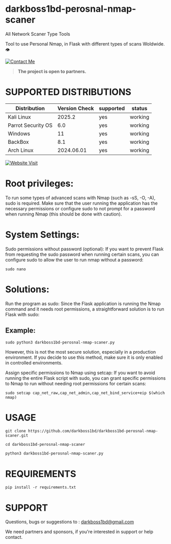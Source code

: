 # darkboss1bd-perosnal-nmap-scaner
All Network Scaner Type Tools 

Tool to use Personal Nmap, in Flask with different types of scans Woldwide. 👁

[![Contact Me ](https://i.ibb.co.com/Ps8YMDVL/personal-nmap.png)](https://t.me/darkvaiadmin)



> **The project is open to partners.**

# SUPPORTED DISTRIBUTIONS
|Distribution | Version Check | supported | status |
----------|-------|------|-------|
|Kali Linux| 2025.2| yes| working   |
|Parrot Security OS| 6.0| yes | working   |
|Windows| 11 | yes | working   |
|BackBox| 8.1 | yes | working   |
|Arch Linux| 2024.06.01 | yes | working   |

[![Website Visit ](https://i.ibb.co.com/V0Kvyh1T/ter.png)](https://serialkey.top/)

# Root privileges:
To run some types of advanced scans with Nmap (such as -sS, -O, -A), sudo is required. Make sure that the user running the application has the necessary permissions or configure sudo to not prompt for a password when running Nmap (this should be done with caution).

# System Settings:
Sudo permissions without password (optional): If you want to prevent Flask from requesting the sudo password when running certain scans, you can configure sudo to allow the user to run nmap without a password:
```
sudo nano
```

# Solutions:
Run the program as sudo: Since the Flask application is running the Nmap command and it needs root permissions, a straightforward solution is to run Flask with sudo:

## Example:
```
sudo python3 darkboss1bd-perosnal-nmap-scaner.py
```

However, this is not the most secure solution, especially in a production environment. If you decide to use this method, make sure it is only enabled in controlled environments.

Assign specific permissions to Nmap using setcap: If you want to avoid running the entire Flask script with sudo, you can grant specific permissions to Nmap to run without needing root permissions for certain scans:
```
sudo setcap cap_net_raw,cap_net_admin,cap_net_bind_service+eip $(which nmap)
```
# USAGE
```
git clone https://github.com/darkboss1bd/darkboss1bd-perosnal-nmap-scaner.git
```
```
cd darkboss1bd-perosnal-nmap-scaner
```
```
python3 darkboss1bd-perosnal-nmap-scaner.py
```
# REQUIREMENTS
```
pip install -r requirements.txt
```
# SUPPORT
Questions, bugs or suggestions to : darkboss1bd@gmail.com


We need partners and sponsors, if you're interested in support or help contact.

